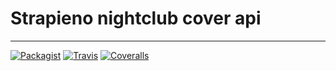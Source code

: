 # Strapieno nightclub cover api
---

[![Packagist](https://img.shields.io/packagist/dt/strapieno/str-nightclub-cover-api.svg?maxAge=2592000)](https://packagist.org/packages/strapieno/str-nightclub-cover-api) [![Travis](https://img.shields.io/travis/strapieno/str-nightclub-cover-api/develop.svg?maxAge=2592000)](https://travis-ci.org/strapieno/str-nightclub-cover-api) [![Coveralls](https://img.shields.io/coveralls/strapieno/str-nightclub-cover-api/develop.svg?style=flat-square)](https://coveralls.io/github/strapieno/str-nightclub-cover-api)